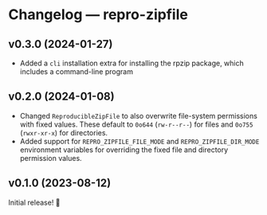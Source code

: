 # Changelog — repro-zipfile

## v0.3.0 (2024-01-27)

- Added a `cli` installation extra for installing the rpzip package, which includes a command-line program

## v0.2.0 (2024-01-08)

- Changed `ReproducibleZipFile` to also overwrite file-system permissions with fixed values. These default to `0o644` (`rw-r--r--`) for files and `0o755` (`rwxr-xr-x`) for directories.
- Added support for `REPRO_ZIPFILE_FILE_MODE` and `REPRO_ZIPFILE_DIR_MODE` environment variables for overriding the fixed file and directory permission values.

## v0.1.0 (2023-08-12)

Initial release! 🎉
